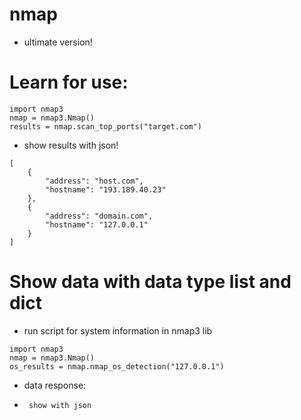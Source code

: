 # nmap
+ ultimate version!


# Learn for use:

```
import nmap3
nmap = nmap3.Nmap()
results = nmap.scan_top_ports("target.com")
```
+ show results with json!

```
[
    {
        "address": "host.com",
        "hostname": "193.189.40.23"
    },
    {
        "address": "domain.com",
        "hostname": "127.0.0.1"
    }
]

```
# Show data with data type list and dict

* run script for system information in nmap3 lib

```
import nmap3
nmap = nmap3.Nmap()
os_results = nmap.nmap_os_detection("127.0.0.1")
```

+ data response:
+      show with json

